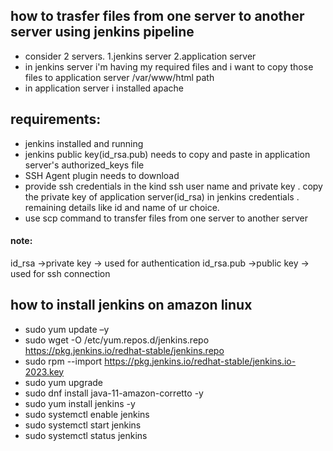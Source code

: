 ## how to trasfer files from one server to another server using jenkins pipeline
- consider 2 servers. 1.jenkins server 2.application server
- in jenkins server i'm having my required files and i want to copy those files to application server /var/www/html path
- in application server i installed apache
## requirements:
- jenkins installed and running
- jenkins public key(id_rsa.pub) needs to copy and paste in application server's authorized_keys file
- SSH Agent plugin needs to download
- provide ssh credentials in the kind ssh user name and private key . copy the private key of application server(id_rsa) in jenkins credentials . remaining details like  id and name of ur choice.
- use scp command to transfer files from one server to another server
#### note:
id_rsa       ->private key -> used for authentication
id_rsa.pub   ->public key  -> used for ssh connection

## how to install jenkins on amazon linux
- sudo yum update –y
- sudo wget -O /etc/yum.repos.d/jenkins.repo \
    https://pkg.jenkins.io/redhat-stable/jenkins.repo
- sudo rpm --import https://pkg.jenkins.io/redhat-stable/jenkins.io-2023.key
- sudo yum upgrade
- sudo dnf install java-11-amazon-corretto -y
- sudo yum install jenkins -y
- sudo systemctl enable jenkins
- sudo systemctl start jenkins
-  sudo systemctl status jenkins
